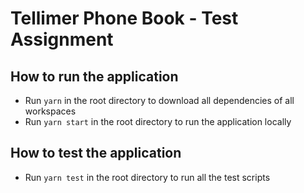 # Tellimer Phone Book - Test Assignment

## How to run the application

- Run `yarn` in the root directory to download all dependencies of all workspaces
- Run `yarn start` in the root directory to run the application locally

## How to test the application

- Run `yarn test` in the root directory to run all the test scripts